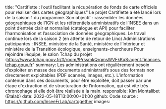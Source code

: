 title: "Cartiflette : l’outil facilitant la récupération de fonds de carte officiels pour réaliser des cartes géographiques"
Le projet Cartiflette a été lancé lors de la saison 1 du programme. Son objectif : rassembler les données géographiques de l’IGN et les référentiels administratifs de l’INSEE dans un point d’entrée clair et normalisé (catalogue et API) pour faciliter l’harmonisation et l’association de données géographiques.
Le travail continue lors de la saison 2 (en attente de retour de Lino)
Administrations paticipantes : INSEE, ministère de la Santé, ministère de l’Intérieur et ministère de la Transition écologique, enseignants-chercheurs
Pour rejoindre l’équipe, le salon Tchap du projet :https://www.tchap.gouv.fr/#/room/!PrssmkQrqmsWVFkKqS:agent.finances.tchap.gouv.fr"
summary: Les administrations ont régulièrement besoin d’exploiter en masse des documents administratifs sous des formats non directement exploitables (PDF scannés, images, etc.). L’information contenue dans ces documents, pour être exploitée, doit passer par une étape d'extraction et de structuration de l’information, qui est vite très chronophage si elle doit être réalisée à la main.
responsible: Kim Montalibet (Etalab)
date: 2022-05-18T13:00:00+01:00
github: Code source : https://github.com/InseeFrLab/cartogether
images: 

